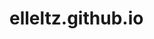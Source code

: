 # elleltz.github.io
<html>
<head>
<title><TEST</title>
<body>
<a href="Page 1.html" The link is here </a>
</body>
</head>
</html>
